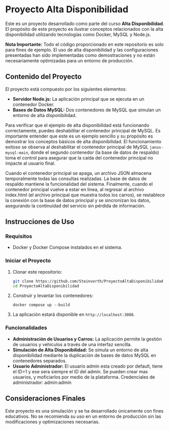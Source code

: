 # Proyecto Alta Disponibilidad

Este es un proyecto desarrollado como parte del curso **Alta Disponibilidad**. El propósito de este proyecto es ilustrar conceptos relacionados con la alta disponibilidad utilizando tecnologías como Docker, MySQL y Node.js.

**Nota Importante:** Todo el código proporcionado en este repositorio es solo para fines de ejemplo. El uso de alta disponibilidad y las configuraciones presentadas han sido implementadas como demostraciones y no están necesariamente optimizadas para un entorno de producción.

## Contenido del Proyecto

El proyecto está compuesto por los siguientes elementos:

- **Servidor Node.js:** La aplicación principal que se ejecuta en un contenedor Docker.
- **Bases de Datos MySQL:** Dos contenedores de MySQL que simulan un entorno de alta disponibilidad.

Para verificar que el ejemplo de alta disponibilidad está funcionando correctamente, puedes deshabilitar el contenedor principal de MySQL. Es importante entender que este es un ejemplo sencillo y su propósito es demostrar los conceptos básicos de alta disponibilidad. El funcionamiento exitoso se observa al deshabilitar el contenedor principal de MySQL ``` janus-mysql-main ```, donde el segundo contenedor (la base de datos de respaldo) toma el control para asegurar que la caída del contenedor principal no impacte al usuario final.

Cuando el contenedor principal se apaga, un archivo JSON almacena temporalmente todas las consultas realizadas. La base de datos de respaldo mantiene la funcionalidad del sistema. Finalmente, cuando el contenedor principal vuelve a estar en línea, al regresar al archivo index.html (el archivo principal que muestra todos los carros), se restablece la conexión con la base de datos principal y se sincronizan los datos, asegurando la continuidad del servicio sin pérdida de información.

## Instrucciones de Uso

### Requisitos

- Docker y Docker Compose instalados en el sistema.

### Iniciar el Proyecto

1. Clonar este repositorio:
   ```bash
   git clone https://github.com/Steinvorth/ProyectoAltaDisponibilidad
   cd ProyectoAltaDisponibilidad
   ```

2. Construir y levantar los contenedores:
   ```
   docker compose up --build
   ```

3. La aplicación estará disponible en `http://localhost:3008`.

### Funcionalidades

- **Administración de Usuarios y Carros:** La aplicación permite la gestión de usuarios y vehículos a través de una interfaz sencilla.
- **Simulación de Alta Disponibilidad:** Se simula un entorno de alta disponibilidad mediante la duplicación de bases de datos MySQL en contenedores separados.
- **Usuario Administrador:** El usuario admin esta creado por default, tiene el ID=1 y ese sera siempre el ID del admin. Se pueden crear mas usuarios, y moficiarlos por medio de la plataforma. Credenciales de administrador: admin:admin

## Consideraciones Finales

Este proyecto es una simulación y se ha desarrollado únicamente con fines educativos. No se recomienda su uso en un entorno de producción sin las modificaciones y optimizaciones necesarias.

